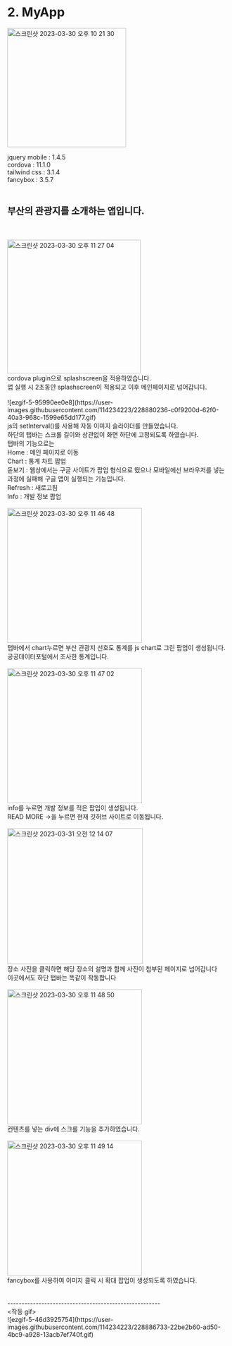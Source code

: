 <h1>2. MyApp</h1>
<img width="270" alt="스크린샷 2023-03-30 오후 10 21 30" src="https://user-images.githubusercontent.com/114234223/228849582-7097cb36-b123-4441-8fcb-370220e63d94.png">

jquery mobile : 1.4.5 <br>
cordova : 11.1.0<br>
tailwind css : 3.1.4 <br>
fancybox : 3.5.7
<br><br>
<h2>부산의 관광지를 소개하는 앱입니다.</h2>
<br><br>
<img width="303" alt="스크린샷 2023-03-30 오후 11 27 04" src="https://user-images.githubusercontent.com/114234223/228868529-a11cc809-6468-4b18-9e0a-b3d017733b28.png"><br>
cordova plugin으로 splashscreen을 적용하였습니다.<br>
앱 실행 시 2초동안 splashscreen이 적용되고 이후 메인페이지로 넘어갑니다.<br><br>
![ezgif-5-95990ee0e8](https://user-images.githubusercontent.com/114234223/228880236-c0f9200d-62f0-40a3-968c-1599e65dd177.gif) <br>
js의 setInterval()를 사용해 자동 이미지 슬라이더를 만들었습니다.<br>
하단의 탭바는 스크롤 길이와 상관없이 화면 하단에 고정되도록 하였습니다.<br>
탭바의 기능으로는<br>
Home : 메인 페이지로 이동<br>
Chart : 통계 차트 팝업 <br>
돋보기 : 웹상에서는 구글 사이트가 팝업 형식으로 떴으나 모바일에선 브라우저를 넣는 과정에 실패해 구글 앱이 실행되는 기능입니다.<br>
Refresh : 새로고침<br>
Info : 개발 정보 팝업 <br><br>
<img width="306" alt="스크린샷 2023-03-30 오후 11 46 48" src="https://user-images.githubusercontent.com/114234223/228876555-34c4d928-08d6-4283-933b-e9a188c12878.png"><br>
탭바에서 chart누르면 부산 관광지 선호도 통계를 js chart로 그린 팝업이 생성됩니다.<br>
공공데이터포털에서 조사한 통계입니다.<br><br>
<img width="306" alt="스크린샷 2023-03-30 오후 11 47 02" src="https://user-images.githubusercontent.com/114234223/228877288-92eb6627-1072-49db-9553-6a349a1fed23.png"> <br>
info를 누르면 개발 정보를 적은 팝업이 생성됩니다.<br>
READ MORE ->을 누르면 현재 깃허브 사이트로 이동됩니다.<br><br>
<img width="308" alt="스크린샷 2023-03-31 오전 12 14 07" src="https://user-images.githubusercontent.com/114234223/228883006-3cd66f00-eceb-432f-88c2-4a1364f921f1.png">
 <br>
장소 사진을 클릭하면 해당 장소의 설명과 함께 사진이 첨부된 페이지로 넘어갑니다 <br>
이곳에서도 하단 탭바는 똑같이 작동합니다<br><br>
<img width="306" alt="스크린샷 2023-03-30 오후 11 48 50" src="https://user-images.githubusercontent.com/114234223/228881026-2c8d6b9b-014a-4581-8583-2e0d3616826e.png">
<br>컨텐츠를 넣는 div에 스크롤 기능을 추가하였습니다.<br><br>
<img width="306" alt="스크린샷 2023-03-30 오후 11 49 14" src="https://user-images.githubusercontent.com/114234223/228881268-ec3521ac-559f-43b9-bd65-92242a29b66c.png">
<br>fancybox를 사용하여 이미지 클릭 시 확대 팝업이 생성되도록 하였습니다.<br><br><br>------------------------------------------------------<br>
<작동 gif><br>
![ezgif-5-46d3925754](https://user-images.githubusercontent.com/114234223/228886733-22be2b60-ad50-4bc9-a928-13acb7ef740f.gif)
